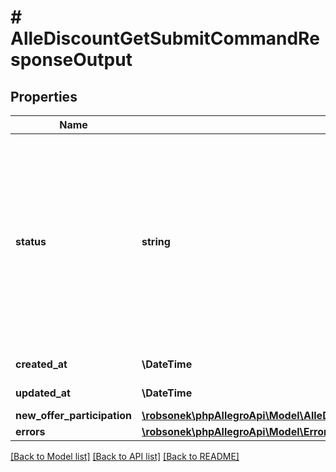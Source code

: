 # # AlleDiscountGetSubmitCommandResponseOutput

## Properties

Name | Type | Description | Notes
------------ | ------------- | ------------- | -------------
**status** | **string** | Status field possible values:   - NEW - command processing has not started.   - IN_PROGRESS - command is being processed.   - FAILED - processing of the command failed. Offer will not participate in AlleDiscount.   - SUCCESSFUL - processing of the command was successful. New participation was created but in some cases it still may be denied.     To make sure that the offer is participating in AlleDiscount, check the participation status in     &#39;GET /sale/alle-discount/{campaignId}/submitted-offers&#x60;. | [optional]
**created_at** | **\DateTime** | Command creation date. ISO 8601 format. | [optional]
**updated_at** | **\DateTime** | Command update date. ISO 8601 format. | [optional]
**new_offer_participation** | [**\robsonek\phpAllegroApi\Model\AlleDiscountGetSubmitCommandResponseOutputNewOfferParticipation**](AlleDiscountGetSubmitCommandResponseOutputNewOfferParticipation.md) |  | [optional]
**errors** | [**\robsonek\phpAllegroApi\Model\ErrorsHolder[]**](ErrorsHolder.md) |  | [optional]

[[Back to Model list]](../../README.md#models) [[Back to API list]](../../README.md#endpoints) [[Back to README]](../../README.md)
